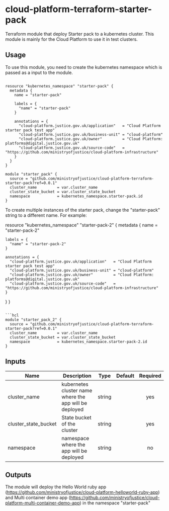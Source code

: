 # cloud-platform-terraform-starter-pack
Terraform module that deploy Starter pack to a kubernetes cluster. This module is mainly for the Cloud Platform to use it in test clusters. 

## Usage

To use this module, you need to create the kubernetes namespace which is passed as a input to the module. 

```hcl

resource "kubernetes_namespace" "starter-pack" {
  metadata {
    name = "starter-pack"

    labels = {
      "name" = "starter-pack"
    }

    annotations = {
      "cloud-platform.justice.gov.uk/application"   = "Cloud Platform starter pack test app"
      "cloud-platform.justice.gov.uk/business-unit" = "cloud-platform"
      "cloud-platform.justice.gov.uk/owner"         = "Cloud Platform: platforms@digital.justice.gov.uk"
      "cloud-platform.justice.gov.uk/source-code"   = "https://github.com/ministryofjustice/cloud-platform-infrastructure"
    }
  }
}
```

```hcl
module "starter_pack" {
  source = "github.com/ministryofjustice/cloud-platform-terraform-starter-pack?ref=0.0.1"
  cluster_name         = var.cluster_name
  cluster_state_bucket = var.cluster_state_bucket
  namespace            = kubernetes_namespace.starter-pack.id
}
```

To create multiple instances of the starter pack, change the "starter-pack" string to a different name.
For example:

resource "kubernetes_namespace" "starter-pack-2" {
  metadata {
    name = "starter-pack-2"

    labels = {
      "name" = "starter-pack-2"
    }

    annotations = {
      "cloud-platform.justice.gov.uk/application"   = "Cloud Platform starter pack test app"
      "cloud-platform.justice.gov.uk/business-unit" = "cloud-platform"
      "cloud-platform.justice.gov.uk/owner"         = "Cloud Platform: platforms@digital.justice.gov.uk"
      "cloud-platform.justice.gov.uk/source-code"   = "https://github.com/ministryofjustice/cloud-platform-infrastructure"
    }
  }
}
```

```hcl
module "starter_pack_2" {
  source = "github.com/ministryofjustice/cloud-platform-terraform-starter-pack?ref=0.0.1"
  cluster_name         = var.cluster_name
  cluster_state_bucket = var.cluster_state_bucket
  namespace            = kubernetes_namespace.starter-pack-2.id
}
```

## Inputs

| Name                         | Description         | Type | Default | Required |
|------------------------------|---------------------|:----:|:-------:|:--------:|
| cluster_name                 | kubernetes cluster name where the app will be deployed  | string |  | yes |
| cluster_state_bucket         | State bucket of the cluster                             | string | | yes |
| namespace                    | namespace where the app will be deployed                | string | | no |
## Outputs

The module will deploy the Hello World ruby app (https://github.com/ministryofjustice/cloud-platform-helloworld-ruby-app) and Multi container demo app (https://github.com/ministryofjustice/cloud-platform-multi-container-demo-app) in the namespace "starter-pack"
